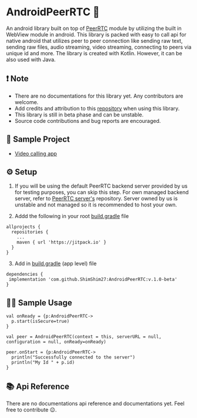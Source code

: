 # AndroidPeerRTC 📱
An android library built on top of [PeerRTC](https://github.com/ShimShim27/PeerRTC) module by utilizing the built in WebView module
in android. This library is packed with easy to call api for native android that utilizes peer to peer connection like sending raw text, 
sending raw files, audio streaming, video streaming, connecting to peers via unique id and more. The library is created with Kotlin. However,
it can be also used with Java.

## ❗ Note
* There are no documentations for this library yet. Any contributors are welcome.
* Add credits and attribution to this [repository](https://github.com/ShimShim27/AndroidPeerRTC) when using this library.
* This library is still in beta phase and can be unstable. 
* Source code contributions and bug reports are encouraged.

## 📖 Sample Project
* [Video calling app](https://github.com/ShimShim27/AndroidPeerRTC/tree/master/app)

## ⚙️ Setup

1. If you will be using the default PeerRTC backend server provided by us for testing purposes, you can skip this step. For own
managed backend server, refer to [PeerRTC server's](https://github.com/ShimShim27/PeerRTC-Server) repository. Server owned by us is unstable and not managed so it is
recommended to host your own.<br/>

2. Addd the following in your root [build.gradle](https://github.com/ShimShim27/AndroidPeerRTC/blob/master/build.gradle) file
```
allprojects {
  repositories {
    ...
    maven { url 'https://jitpack.io' }
  }
}
```

3. Add in [build.gradle](https://github.com/ShimShim27/AndroidPeerRTC/blob/master/app/build.gradle) (app level) file
```
dependencies {
 implementation 'com.github.ShimShim27:AndroidPeerRTC:v.1.0-beta'
}
```

## 👨‍🏫 Sample Usage 
```
val onReady = {p:AndroidPeerRTC->
  p.start(isSecure=true)
}

val peer = AndroidPeerRTC(context = this, serverURL = null, configuration = null, onReady=onReady) 

peer.onStart = {p:AndroidPeerRTC-> 
  println("Successfully connected to the server")
  println("My Id " + p.id)
}
```

## 📚 Api Reference
There are no documentations api reference and documentations yet. Feel free to contribute 😉.


